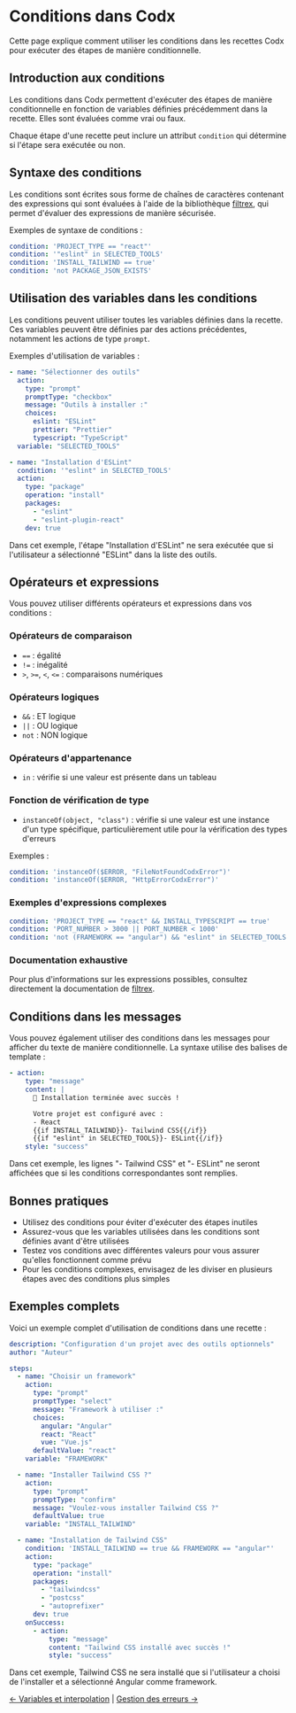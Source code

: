 # Conditions dans Codx

Cette page explique comment utiliser les conditions dans les recettes Codx pour exécuter des étapes de manière
conditionnelle.

## Introduction aux conditions

Les conditions dans Codx permettent d'exécuter des étapes de manière conditionnelle en fonction de variables définies
précédemment dans la recette. Elles sont évaluées comme vrai ou faux.

Chaque étape d'une recette peut inclure un attribut `condition` qui détermine si l'étape sera exécutée ou non.

## Syntaxe des conditions

Les conditions sont écrites sous forme de chaînes de caractères contenant des expressions qui sont évaluées à l'aide de
la bibliothèque [filtrex](https://github.com/cshaa/filtrex), qui permet d'évaluer des expressions de manière sécurisée.

Exemples de syntaxe de conditions :

```yaml
condition: 'PROJECT_TYPE == "react"'
condition: '"eslint" in SELECTED_TOOLS'
condition: 'INSTALL_TAILWIND == true'
condition: 'not PACKAGE_JSON_EXISTS'
```

## Utilisation des variables dans les conditions

Les conditions peuvent utiliser toutes les variables définies dans la recette. Ces variables peuvent être définies par
des actions précédentes, notamment les actions de type `prompt`.

Exemples d'utilisation de variables :

```yaml
- name: "Sélectionner des outils"
  action:
    type: "prompt"
    promptType: "checkbox"
    message: "Outils à installer :"
    choices:
      eslint: "ESLint"
      prettier: "Prettier"
      typescript: "TypeScript"
  variable: "SELECTED_TOOLS"

- name: "Installation d'ESLint"
  condition: '"eslint" in SELECTED_TOOLS'
  action:
    type: "package"
    operation: "install"
    packages:
      - "eslint"
      - "eslint-plugin-react"
    dev: true
```

Dans cet exemple, l'étape "Installation d'ESLint" ne sera exécutée que si l'utilisateur a sélectionné "ESLint" dans la
liste des outils.

## Opérateurs et expressions

Vous pouvez utiliser différents opérateurs et expressions dans vos conditions :

### Opérateurs de comparaison

- `==` : égalité
- `!=` : inégalité
- `>`, `>=`, `<`, `<=` : comparaisons numériques

### Opérateurs logiques

- `&&` : ET logique
- `||` : OU logique
- `not` : NON logique

### Opérateurs d'appartenance

- `in` : vérifie si une valeur est présente dans un tableau

### Fonction de vérification de type

- `instanceOf(object, "class")` : vérifie si une valeur est une instance d'un type spécifique, particulièrement utile
  pour la vérification des types d'erreurs

Exemples :

```yaml
condition: 'instanceOf($ERROR, "FileNotFoundCodxError")'
condition: 'instanceOf($ERROR, "HttpErrorCodxError")'
```

### Exemples d'expressions complexes

```yaml
condition: 'PROJECT_TYPE == "react" && INSTALL_TYPESCRIPT == true'
condition: 'PORT_NUMBER > 3000 || PORT_NUMBER < 1000'
condition: 'not (FRAMEWORK == "angular") && "eslint" in SELECTED_TOOLS'
```

### Documentation exhaustive

Pour plus d'informations sur les expressions possibles, consultez directement la documentation
de [filtrex](https://github.com/cshaa/filtrex).

## Conditions dans les messages

Vous pouvez également utiliser des conditions dans les messages pour afficher du texte de manière conditionnelle. La
syntaxe utilise des balises de template :

```yaml
- action:
    type: "message"
    content: |
      🎉 Installation terminée avec succès !

      Votre projet est configuré avec :
      - React
      {{if INSTALL_TAILWIND}}- Tailwind CSS{{/if}}
      {{if "eslint" in SELECTED_TOOLS}}- ESLint{{/if}}
    style: "success"
```

Dans cet exemple, les lignes "- Tailwind CSS" et "- ESLint" ne seront affichées que si les conditions correspondantes
sont remplies.

## Bonnes pratiques

- Utilisez des conditions pour éviter d'exécuter des étapes inutiles
- Assurez-vous que les variables utilisées dans les conditions sont définies avant d'être utilisées
- Testez vos conditions avec différentes valeurs pour vous assurer qu'elles fonctionnent comme prévu
- Pour les conditions complexes, envisagez de les diviser en plusieurs étapes avec des conditions plus simples

## Exemples complets

Voici un exemple complet d'utilisation de conditions dans une recette :

```yaml
description: "Configuration d'un projet avec des outils optionnels"
author: "Auteur"

steps:
  - name: "Choisir un framework"
    action:
      type: "prompt"
      promptType: "select"
      message: "Framework à utiliser :"
      choices:
        angular: "Angular"
        react: "React"
        vue: "Vue.js"
      defaultValue: "react"
    variable: "FRAMEWORK"

  - name: "Installer Tailwind CSS ?"
    action:
      type: "prompt"
      promptType: "confirm"
      message: "Voulez-vous installer Tailwind CSS ?"
      defaultValue: true
    variable: "INSTALL_TAILWIND"

  - name: "Installation de Tailwind CSS"
    condition: 'INSTALL_TAILWIND == true && FRAMEWORK == "angular"'
    action:
      type: "package"
      operation: "install"
      packages:
        - "tailwindcss"
        - "postcss"
        - "autoprefixer"
      dev: true
    onSuccess:
      - action:
          type: "message"
          content: "Tailwind CSS installé avec succès !"
          style: "success"
```

Dans cet exemple, Tailwind CSS ne sera installé que si l'utilisateur a choisi de l'installer et a sélectionné Angular
comme framework.

[← Variables et interpolation](variables-et-interpolation.md) | [Gestion des erreurs →](errors.md)
